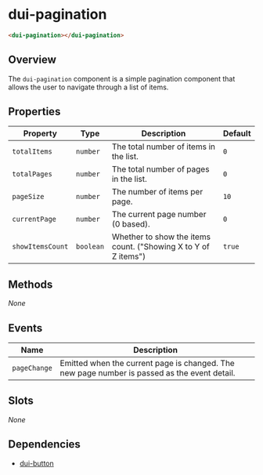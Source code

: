 # dui-pagination

```html
<dui-pagination></dui-pagination>
```

## Overview
The `dui-pagination` component is a simple pagination component that allows the user to navigate through a list of items.

## Properties
| Property         | Type       | Description                                                    | Default |
|------------------|------------|----------------------------------------------------------------|---------|
| `totalItems`     | `number`   | The total number of items in the list.                         | `0`     |
| `totalPages`     | `number`   | The total number of pages in the list.                         | `0`     |
| `pageSize`       | `number`   | The number of items per page.                                  | `10`    |
| `currentPage`    | `number`   | The current page number (0 based).                             | `0`     |
| `showItemsCount` | `boolean`  | Whether to show the items count. ("Showing X to Y of Z items") | `true`  |

## Methods
_None_

## Events
| Name         | Description                                                                                  |
|--------------|----------------------------------------------------------------------------------------------|
| `pageChange` | Emitted when the current page is changed. The new page number is passed as the event detail. |

## Slots
_None_

## Dependencies
* [dui-button](#/docs/components/button)

